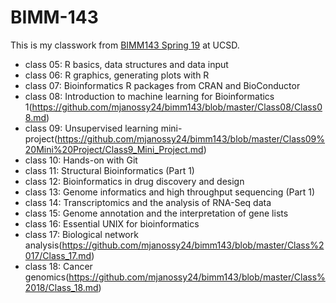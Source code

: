 # BIMM-143

This is my classwork from [BIMM143 Spring 19](https://bioboot.github.io/bimm143_S19/) at UCSD.

- class 05: R basics, data structures and data input
- class 06: R graphics, generating plots with R
- class 07: Bioinformatics R packages from CRAN and BioConductor 
- class 08: Introduction to machine learning for Bioinformatics 1(https://github.com/mjanossy24/bimm143/blob/master/Class08/Class08.md) 
- class 09: Unsupervised learning mini-project(https://github.com/mjanossy24/bimm143/blob/master/Class09%20Mini%20Project/Class9_Mini_Project.md)
- class 10: Hands-on with Git 
- class 11: Structural Bioinformatics (Part 1) 
- class 12: Bioinformatics in drug discovery and design 
- class 13: Genome informatics and high throughput sequencing (Part 1) 
- class 14: Transcriptomics and the analysis of RNA-Seq data 
- class 15: Genome annotation and the interpretation of gene lists 
- class 16: Essential UNIX for bioinformatics 
- class 17: Biological network analysis(https://github.com/mjanossy24/bimm143/blob/master/Class%2017/Class_17.md) 
- class 18: Cancer genomics(https://github.com/mjanossy24/bimm143/blob/master/Class%2018/Class_18.md)
